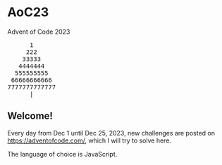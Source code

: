 # AoC23
Advent of Code 2023
<pre>
      1
     222
    33333
   4444444
  555555555
 66666666666
7777777777777
      |
</pre>

## Welcome!
Every day from Dec 1 until Dec 25, 2023, new challenges are posted on https://adventofcode.com/, which I will try to solve here.

The language of choice is JavaScript.
